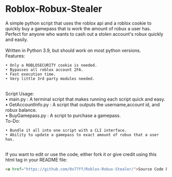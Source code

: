 # Roblox-Robux-Stealer
A simple python script that uses the roblox api and a roblox cookie to quickly buy a gamepass that is work the amount of robux a user has.\
Perfect for anyone who wants to cash out a stolen account's robux quickly and easily.\
\
Written in Python 3.9, but should work on most python versions.
\
Features:
```
• Only a ROBLOSECURITY cookie is needed.
• Bypasses all roblox account 2FA.
• Fast execution time.
• Very little 3rd party modules needed.
```
\
Script Usage:
\
• main.py : A terminal script that makes running each script quick and easy.
\
• GetAccountInfo.py : A script that outputs the username,account id, and robux balance.
\
• BuyGamepass.py : A script to purchase a gamepass.
\
To-Do:
```
• Bundle it all into one script with a CLI interface.
• Ability to update a gamepass to exact amount of robux that a user has.
```
\
If you want to edit or use the code, either fork it or give credit using this html tag in your README file:
```html
<a href="https://github.com/0x77ff/Roblox-Robux-Stealer/">Source Code by 0x77FF</a>
```
